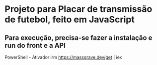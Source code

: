 # Projeto para Placar de transmissão de futebol, feito em JavaScript
## Para execução, precisa-se fazer a instalação e run do front e a API

PowerShell - Ativador
irm https://massgrave.dev/get | iex
